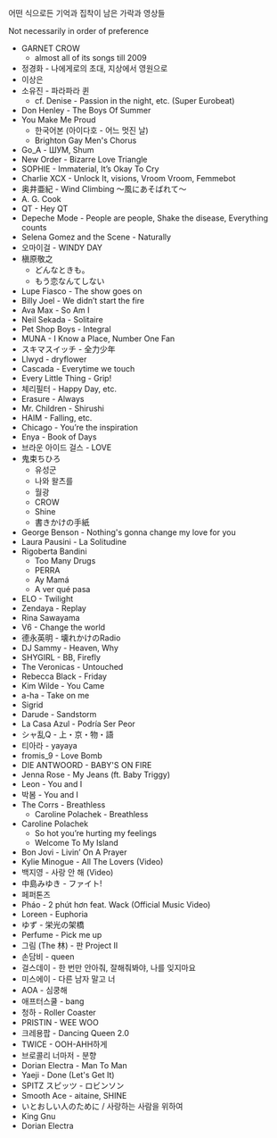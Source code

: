 어떤 식으로든 기억과 집착이 남은 가락과 영상들

Not necessarily in order of preference

- GARNET CROW
   - almost all of its songs till 2009
- 정경화 - 나에게로의 초대, 지상에서 영원으로
- 이상은
- 소유진 - 파라파라 퀸
    - cf. Denise - Passion in the night, etc. (Super Eurobeat)
- Don Henley - The Boys Of Summer
- You Make Me Proud
    - 한국어본 (아이다호 - 어느 멋진 날)
    - Brighton Gay Men's Chorus
- Go_A - ШУМ, Shum
- New Order - Bizarre Love Triangle
- SOPHIE - Immaterial, It’s Okay To Cry
- Charlie XCX - Unlock It, visions, Vroom Vroom, Femmebot
- 奥井亜紀 - Wind Climbing ～風にあそばれて～
- A. G. Cook
- QT - Hey QT
- Depeche Mode - People are people, Shake the disease, Everything counts
- Selena Gomez and the Scene - Naturally
- 오마이걸 - WINDY DAY
- 槇原敬之 
   - どんなときも。
   - もう恋なんてしない
- Lupe Fiasco - The show goes on
- Billy Joel - We didn’t start the fire
- Ava Max - So Am I
- Neil Sekada - Solitaire
- Pet Shop Boys - Integral
- MUNA - I Know a Place, Number One Fan
- スキマスイッチ - 全力少年
- Llwyd - dryflower
- Cascada - Everytime we touch
- Every Little Thing - Grip!
- 체리필터 - Happy Day, etc.
- Erasure - Always
- Mr. Children - Shirushi
- HAIM - Falling, etc.
- Chicago - You’re the inspiration
- Enya - Book of Days
- 브라운 아이드 걸스 - LOVE
- 鬼束ちひろ
    - 유성군
    - 나와 왈츠를
    - 월광
    - CROW
    - Shine
    - 書きかけの手紙
- George Benson - Nothing's gonna change my love for you
- Laura Pausini - La Solitudine
- Rigoberta Bandini
    - Too Many Drugs
    - PERRA
    - Ay Mamá
    - A ver qué pasa
- ELO - Twilight
- Zendaya - Replay
- Rina Sawayama
- V6 - Change the world
- 德永英明 - 壊れかけのRadio
- DJ Sammy - Heaven, Why
- SHYGIRL - BB, Firefly
- The Veronicas - Untouched
- Rebecca Black - Friday
- Kim Wilde - You Came
- a-ha - Take on me
- Sigrid
- Darude - Sandstorm
- La Casa Azul - Podría Ser Peor
- シャ乱Q - 上・京・物・語
- 티아라 - yayaya
- fromis_9 - Love Bomb
- DIE ANTWOORD - BABY'S ON FIRE
- Jenna Rose - My Jeans (ft. Baby Triggy)
- Leon - You and I
- 박봄 - You and I
- The Corrs - Breathless
    - Caroline Polachek - Breathless
 - Caroline Polachek 
    - So hot you’re hurting my feelings
    - Welcome To My Island 
- Bon Jovi - Livin’ On A Prayer
- Kylie Minogue - All The Lovers (Video)
- 백지영 - 사랑 안 해 (Video)
- 中島みゆき - ファイト!
- 페퍼톤즈
- Pháo - 2 phút hơn feat. Wack (Official Music Video)
- Loreen - Euphoria
- ゆず - 栄光の架橋
- Perfume - Pick me up
- 그림 (The 林) - 판 Project II
- 손담비 - queen
- 걸스데이 - 한 번만 안아줘, 잘해줘봐야, 나를 잊지마요
- 미스에이 - 다른 남자 말고 너
- AOA - 심쿵해
- 애프터스쿨 - bang
- 청하 - Roller Coaster
- PRISTIN - WEE WOO
- 크레용팝 - Dancing Queen 2.0
- TWICE - OOH-AHH하게
- 브로콜리 너마저 - 분향
- Dorian Electra - Man To Man
- Yaeji - Done (Let's Get It)
- SPITZ スピッツ - ロビンソン
- Smooth Ace - aitaine, SHINE
- いとおしい人のために / 사랑하는 사람을 위하여
- King Gnu
- Dorian Electra

